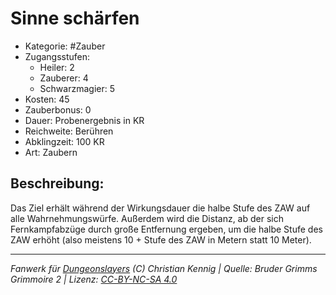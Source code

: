 # Sinne schärfen

- Kategorie: #Zauber
- Zugangsstufen:
  - Heiler: 2
  - Zauberer: 4
  - Schwarzmagier: 5
- Kosten: 45
- Zauberbonus: 0
- Dauer: Probenergebnis in KR
- Reichweite: Berühren
- Abklingzeit: 100 KR
- Art: Zaubern

## Beschreibung:

Das Ziel erhält während der Wirkungsdauer die halbe Stufe des ZAW auf alle Wahrnehmungswürfe. Außerdem wird die Distanz, ab der sich Fernkampfabzüge durch große Entfernung ergeben, um die halbe Stufe des ZAW erhöht (also meistens 10 + Stufe des ZAW in Metern statt 10 Meter).

---

_Fanwerk für [Dungeonslayers](https://www.dungeonslayers.net/) (C) Christian Kennig | Quelle: Bruder Grimms Grimmoire 2 | Lizenz: [CC-BY-NC-SA 4.0](https://creativecommons.org/licenses/by-nc-sa/4.0/deed.de)_
